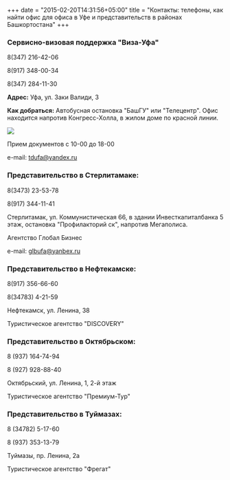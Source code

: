 +++
date = "2015-02-20T14:31:56+05:00"
title = "Контакты: телефоны, как найти офис для офиса в Уфе и представительств в районах Башкортостана"
+++

### Сервисно-визовая поддержка "Виза-Уфа"
 
  8(347) 216-42-06
 
  8(917) 348-00-34
 
  8(347) 284-11-30

 **Адрес:** Уфа, ул. Заки Валиди, 3
  
  **Как добраться:** Автобусная остановка "БашГУ" или "Телецентр".
 Офис находится напротив Конгресс-Холла, в жилом доме по красной линии.


<img src="/img/office.jpg" class="img-thumbnail">


Прием документов с 10-00 до 18-00
  
  e-mail: tdufa@yandex.ru




### Представительство в Стерлитамаке:


  8(3473) 23-53-78
  
  8(917) 344-11-41
  
  Стерлитамак, ул. Коммунисти­ческая 66, в здании Инвесткапи­талбанка 5 этаж, остановка "Профилакто­рий ск", напротив Мегаполиса.
  
  Агентство Глобал Бизнес
  
  e-mail: glbufa@yanbex.ru




### Представительство в Нефтекамске:
  
  8(917) 356-66-60

  8(34783) 4-21-59
  
  Нефтекамск, ул. Ленина, 38
  
  Туристическое агентство "DISCOVERY"
 

 
 
 

### Представительство в Октябрьском:
  
  8 (937) 164-74-94

  8 (927) 928-88-40
  
  Октябрьский, ул. Ленина, 1, 2-й этаж
  
  Туристическое агентство "Премиум-Тур"
 



### Представительство в Туймазах:
  
  8 (34782) 5-17-60

  8 (937) 353-13-79
  
  Туймазы, пр. Ленина, 2а
  
  Туристическое агентство "Фрегат"
